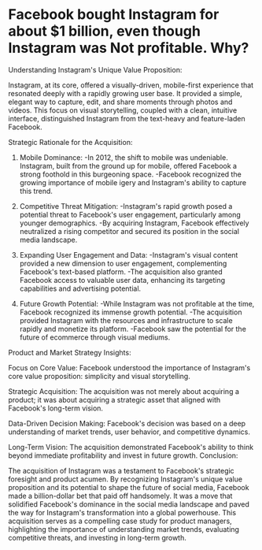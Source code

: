 # Facebook bought Instagram for about $1 billion, even though Instagram was Not profitable. Why? 

Understanding Instagram's Unique Value Proposition:

Instagram, at its core, offered a visually-driven, mobile-first experience that resonated deeply with a rapidly growing user base. It provided a simple, elegant way to capture, edit, and share moments through photos and videos. This focus on visual storytelling, coupled with a clean, intuitive interface, distinguished Instagram from the text-heavy and feature-laden Facebook.

Strategic Rationale for the Acquisition:

1) Mobile Dominance:
-In 2012, the shift to mobile was undeniable. Instagram, built from the ground up for mobile, offered Facebook a strong foothold in this burgeoning space.
-Facebook recognized the growing importance of mobile igery and Instagram's ability to capture this trend.

2) Competitive Threat Mitigation:
-Instagram's rapid growth posed a potential threat to Facebook's user engagement, particularly among younger demographics.
-By acquiring Instagram, Facebook effectively neutralized a rising competitor and secured its position in the social media landscape.

3) Expanding User Engagement and Data:
-Instagram's visual content provided a new dimension to user engagement, complementing Facebook's text-based platform.
-The acquisition also granted Facebook access to valuable user data, enhancing its targeting capabilities and advertising potential.

4) Future Growth Potential:
-While Instagram was not profitable at the time, Facebook recognized its immense growth potential.
-The acquisition provided Instagram with the resources and infrastructure to scale rapidly and monetize its platform.
-Facebook saw the potential for the future of ecommerce through visual mediums.

Product and Market Strategy Insights:

Focus on Core Value: 
  Facebook understood the importance of Instagram's core value proposition: simplicity and visual storytelling.

  Strategic Acquisition: The acquisition was not merely about acquiring a product; it was about acquiring a strategic asset that aligned 
  with Facebook's long-term vision.

  Data-Driven Decision Making: Facebook's decision was based on a deep understanding of market trends, user behavior, and competitive 
  dynamics.

  Long-Term Vision: The acquisition demonstrated Facebook's ability to think beyond immediate profitability and invest in future growth.
  Conclusion:

The acquisition of Instagram was a testament to Facebook's strategic foresight and product acumen. By recognizing Instagram's unique value proposition and its potential to shape the future of social media, Facebook made a billion-dollar bet that paid off handsomely. It was a move that solidified Facebook's dominance in the social media landscape and paved the way for Instagram's transformation into a global powerhouse. This acquisition serves as a compelling case study for product managers, highlighting the importance of understanding market trends, evaluating competitive threats, and investing in long-term growth.

